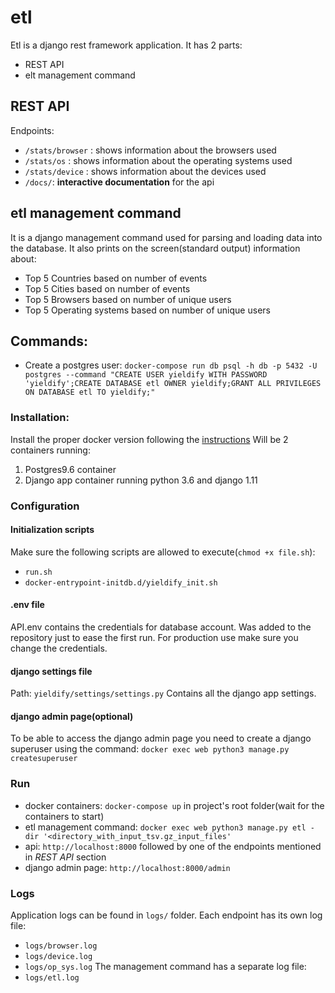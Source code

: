 # etl

Etl is a django rest framework application. It has 2 parts:
* REST API
* elt management command
## REST API
Endpoints:
* `/stats/browser` : shows information about the browsers used
* `/stats/os` : shows information about the operating systems used
* `/stats/device` : shows information about the devices used
* `/docs/`: **interactive documentation** for the api

## etl management command
It is a django management command used for parsing and loading data into the database. It also prints on the screen(standard output) information about:
* Top 5 Countries based on number of events
* Top 5 Cities based on number of events
* Top 5 Browsers based on number of unique users
* Top 5 Operating systems based on number of unique users

## Commands:
* Create a postgres user: `docker-compose run db psql -h db -p 5432 -U postgres --command "CREATE USER yieldify WITH PASSWORD 'yieldify';CREATE DATABASE etl OWNER yieldify;GRANT ALL PRIVILEGES ON DATABASE etl TO yieldify;"`


### Installation:

Install the proper docker version following the [instructions](https://docs.docker.com/install/)
Will be 2 containers running:
1. Postgres9.6 container
2. Django app container running python 3.6 and django 1.11

### Configuration
#### Initialization scripts
Make sure the following scripts are allowed to execute(`chmod +x file.sh`):
* `run.sh`
* `docker-entrypoint-initdb.d/yieldify_init.sh`

#### .env file
API.env contains the credentials for database account. Was added to the repository just to ease the first run. For production use make sure you change the credentials.

#### django settings file
Path: `yieldify/settings/settings.py`
Contains all the django app settings.

#### django admin page(optional)
To be able to access the django admin page you need to create a django superuser using the command: `docker exec web python3 manage.py createsuperuser`

### Run
* docker containers: `docker-compose up` in project's root folder(wait for the containers to start)
* etl management command: `docker exec web python3 manage.py etl -dir '<directory_with_input_tsv.gz_input_files'`
* api: `http://localhost:8000` followed by one of the endpoints mentioned in _REST API_ section
* django admin page: `http://localhost:8000/admin`

### Logs
Application logs can be found in `logs/` folder.
Each endpoint has its own log file:
* `logs/browser.log`
* `logs/device.log`
* `logs/op_sys.log`
The management command has a separate log file:
* `logs/etl.log`
